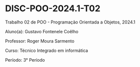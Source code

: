 # DISC-POO-2024.1-T02
Trabalho 02 de POO - Programação Orientada a Objetos, 2024.1

Aluno(a): Gustavo Fontenele Coêlho

Professor: Roger Moura Sarmento

Curso: Técnico Integrado em informática

Período: 3° Período
